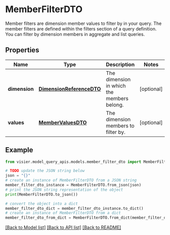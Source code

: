 # MemberFilterDTO

Member filters are dimension member values to filter by in your query. The member filters are  defined within the filters section of a query definition. You can filter by dimension members in  aggregate and list queries.

## Properties

Name | Type | Description | Notes
------------ | ------------- | ------------- | -------------
**dimension** | [**DimensionReferenceDTO**](DimensionReferenceDTO.md) | The dimension in which the members belong. | [optional] 
**values** | [**MemberValuesDTO**](MemberValuesDTO.md) | The dimension members to filter by. | [optional] 

## Example

```python
from visier.model_query_apis.models.member_filter_dto import MemberFilterDTO

# TODO update the JSON string below
json = "{}"
# create an instance of MemberFilterDTO from a JSON string
member_filter_dto_instance = MemberFilterDTO.from_json(json)
# print the JSON string representation of the object
print(MemberFilterDTO.to_json())

# convert the object into a dict
member_filter_dto_dict = member_filter_dto_instance.to_dict()
# create an instance of MemberFilterDTO from a dict
member_filter_dto_from_dict = MemberFilterDTO.from_dict(member_filter_dto_dict)
```
[[Back to Model list]](../README.md#documentation-for-models) [[Back to API list]](../README.md#documentation-for-api-endpoints) [[Back to README]](../README.md)


